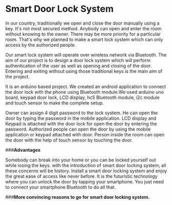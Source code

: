 # Smart Door Lock System

In our country, traditionally we open and close the door manually using a key. It's not most secured method. Anybody can open and enter the room without knowing to the owner. There may be more priority for a particular room. That's why we planned to make a smart lock system which can only access by the authorized people. 

Our smart lock system will operate over wireless network via Bluetooth. The aim of our project is to design a door lock system which will perform authentication of the user as well as opening and closing of the door. Entering and exiting without using those traditional keys is the main aim of the project.

It is an arduino based project. We created an android application to connect the door lock with the phone using Bluetooth module.We used arduino uno board,  keypad door lock,  LCD display, hc5 Bluetooth module, i2c module and touch sensor to make the complete setup. 

Owner can assign 4 digit password to the lock system. He can open the door by typing the password in the mobile application. LCD display and Keypad is attached with the door lock for open the door by entering the password. Authorized people can open the door by using the mobile application or keypad attached with door. Person inside the room can open the door with the help of touch sensor by touching the door.

###**Advantages**

Somebody can break into your home or you can be locked yourself out while losing the keys.  with the introduction of smart door locking system, all these concerns will be history.  Install a smart door locking system and enjoy the great ease of access like never before. It is the futuristic technology where you can unlock the door by tapping your smartphone. You just need to connect your smartphone Bluetooth to do all that. 

###**More convincing reasons to go for smart door locking system.**
